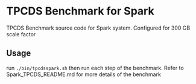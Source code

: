 # TPCDS Benchmark for Spark

TPCDS Benchmark source code for Spark system. Configured for 300 GB scale factor

## Usage
run `./bin/tpcdsspark.sh` then run each step of the benchmark. Refer to Spark_TPCDS_README.md for more details of the benchmark
